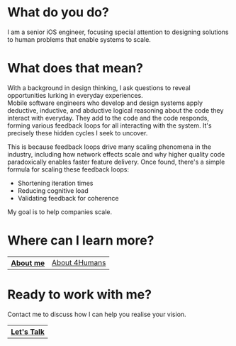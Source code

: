 <h1>What do you do?</h1>
<p>
  I am a senior iOS engineer, focusing special attention to designing solutions to human problems that enable systems to scale.
</p>
<h1>What does that mean?</h1>
  <p>With a background in design thinking, I ask questions to reveal opportunities lurking in everyday experiences.</br>Mobile software engineers who develop and design systems apply deductive, inductive, and abductive logical reasoning about the code they interact with everyday. They add to the code and the code responds, forming various feedback loops for all interacting with the system. It's precisely these hidden cycles I seek to uncover.
  </p>
  <p>This is because feedback loops drive many scaling phenomena in the industry, including how network effects scale and why higher quality code paradoxically enables faster feature delivery. Once found, there's a simple formula for scaling these feedback loops:
  </p>
  <ul>
    <li>Shortening iteration times</li>
    <li>Reducing cognitive load</li>
    <li>Validating feedback for coherence</li>
  </ul>
  <p>My goal is to help companies scale.</p>

<h1>Where can I learn more?</h1>
<table>
  <tr>
    <th>
      <a href="https://www.kylewludwig.com" target="_blank" rel="noopener">
        About me
      </a>
    </th>
    <td>
      <a href="https://www.just4humans.com" target="_blank" rel="noopener">
        About 4Humans
      </a>
    </td>
  </tr>
</table>

<h1>Ready to work with me?</h1>
<p>
  Contact me to discuss how I can help you realise your vision.
<p>
<table>
  <tr>
    <th>
      <a href="https://www.linktr.ee/kylewludwig" target="_blank" rel="noopener">
        Let's Talk
      </a>
    </th>
  </tr>
</table>
